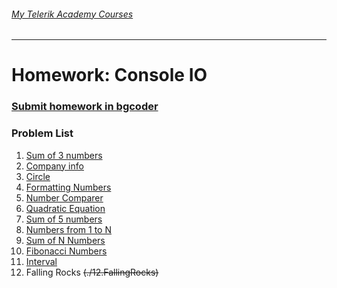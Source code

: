 ###### [My Telerik Academy Courses](https://github.com/nikolovdeyan/TelerikAcademy) 
-------------------------------------

Homework: Console IO
====================

### [Submit homework in bgcoder](http://bgcoder.com/Contests/311/CSharp-Fundamentals-04-Console-Input-and-Output)

### Problem List

1. [Sum of 3 numbers](./01.SumOfThreeNumbers)
2. [Company info](./02.CompanyInfo)
3. [Circle](./03.Circle)
4. [Formatting Numbers](./04.FormattingNumbers)
5. [Number Comparer](./05.NumberComparer)
6. [Quadratic Equation](./06.QuadraticEquation)
7. [Sum of 5 numbers](./07.SumOfFiveNumbers)
8. [Numbers from 1 to N](./08.NumbersFromOneToN)
9. [Sum of N Numbers](./09.SumOfNNumbers)
10. [Fibonacci Numbers](./10.FibonacciNumbers)
11. [Interval](./11.Interval)
12. Falling Rocks ~~(./12.FallingRocks)~~
